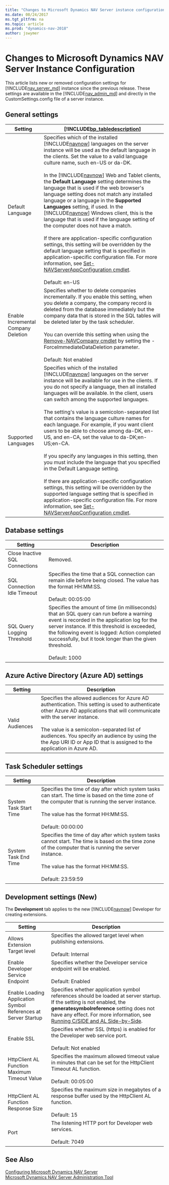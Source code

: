 ```yaml
---
title: "Changes to Microsoft Dynamics NAV Server instance configuration"
ms.date: 08/24/2017
ms.tgt_pltfrm: na
ms.topic: article
ms.prod: "dynamics-nav-2018"
author: jswymer
---
```

# Changes to Microsoft Dynamics NAV Server Instance Configuration
This article lists new or removed configuration settings for [!INCLUDE[nav_server_md](includes/nav_server_md.md)] instance since the previous release. These settings are available in the [!INCLUDE[nav_admin_md](includes/nav_admin_md.md)] and directly in the CustomSettings.config file of a server instance. 

##  <a name="General"></a> General settings  

|Setting|[!INCLUDE[bp_tabledescription](includes/bp_tabledescription_md.md)]|  
|-------------|---------------------------------------|
|Default Language|Specifies which of the installed [!INCLUDE[navnow](includes/navnow_md.md)] languages on the server instance will be used as the default language in the clients. Set the value to a valid language culture name, such en-US or da-DK.<br /><br /> In the [!INCLUDE[navnow](includes/navnow_md.md)] Web and Tablet clients, the **Default Language** setting determines the language that is used if the web browser's language setting does not match any installed language or a language in the **Supported Languages** setting, if used. In the [!INCLUDE[navnow](includes/navnow_md.md)] Windows client, this is the language that is used if the language setting of the computer does not have a match.<br /><br />If there are application-specific configuration settings, this setting will be overridden by the default language setting that is specified in application-specific configuration file. For more information, see [Set-NAVServerAppConfiguration cmdlet](https://go.microsoft.com/fwlink/?linkid=827798).<br /><br /> Default: en-US|
|Enable Incremental Company Deletion|Specifies whether to delete companies incrementally. If you enable this setting, when you delete a company, the company record is deleted from the database immediately but the company data that is stored in the SQL tables will be deleted later by the task scheduler.<br /><br />You can override this setting when using the [Remove-NAVCompany cmdlet](https://docs.microsoft.com/en-us/powershell/module/microsoft.dynamics.nav.management/remove-navcompany) by setting the -ForceImmediateDataDeletion parameter.<br /><br />  Default: Not enabled|  
|Supported Languages|Specifies which of the installed [!INCLUDE[navnow](includes/navnow_md.md)] languages on the server instance will be available for use in the clients. If you do not specify a language, then all installed languages will be available. In the client, users can switch among the supported languages.<br /><br />The setting's value is a semicolon-separated list that contains the language culture names for each language. For example, if you want client users to be able to choose among da-DK, en-US, and en-CA, set the value to da-DK;en-US;en-CA.<br /><br />If you specify any languages in this setting, then you must include the language that you specified in the Default Language setting.<br /><br />If there are application-specific configuration settings, this setting will be overridden by the supported language setting that is specified in application-specific configuration file. For more information, see [Set-NAVServerAppConfiguration cmdlet](https://go.microsoft.com/fwlink/?linkid=827798).|

## <a name="Database"></a>Database settings

|  Setting  |  Description  |
|-----------|---------------|  
|Close Inactive SQL Connections| Removed.| 
|SQL Connection Idle Timeout|Specifies the time that a SQL connection can remain idle before being closed. The value has the format HH:MM:SS.<br /><br /> Default: 00:05:00|
|SQL Query Logging Threshold|Specifies the amount of time (in milliseconds) that an SQL query can run before a warning event is recorded in the application log for the server instance. If this threshold is exceeded, the following event is logged: Action completed successfully, but it took longer than the given threshold.<br /><br /> Default: 1000|

## <a name="AzureAd"></a>Azure Active Directory (Azure AD) settings

|  Setting  |  Description  |
|-----------|---------------|  
|  Valid Audiences |  Specifies the allowed audiences for Azure AD authentication. This setting is used to authenticate other Azure AD applications that will communicate with the server instance.<BR /><BR />The value is a semicolon-separated list of audiences. You specify an audience by using the the App URI ID or App ID that is assigned to the application in Azure AD.|

## <a name=""></a>Task Scheduler settings

|  Setting  |  Description  |
|-----------|---------------|  
| System Task Start Time  |  Specifies the time of day after which system tasks can start. The time is based on the time zone of the computer that is running the server instance. <BR /><BR />The value has the format HH:MM:SS.<BR /><BR />Default: 00:00:00 |
|  System Task End Time  |  Specifies the time of day after which system tasks cannot start. The time is based on the time zone of the computer that is running the server instance. <BR /><BR />The value has the format HH:MM:SS.<BR /><BR />Default: 23:59:59 |

## Development settings (New)
The **Development** tab applies to the new [!INCLUDE[navnow](includes/navnow_md.md)] Developer for creating extensions.

|  Setting  |  Description  |
|-----------|---------------|  
| Allows Extension Target level  | Specifies the allowed target level when publishing extensions.<BR /><BR />Default: Internal|
| Enable Developer Service Endpoint  |  Specifies whether the Developer service endpoint will be enabled.<BR /><BR />Default: Enabled|
| Enable Loading Application Symbol References at Server Startup| Specifies whether application symbol references should be loaded at server startup.  If the setting is not enabled, the **generatesymbolreference** setting does not have any effect. For more information, see [Running C/SIDE and AL Side-by-Side](developer/devenv-running-cside-and-al-side-by-side.md).|
| Enable SSL |  Specifies whether SSL (https) is enabled for the Developer web service port.<BR /><BR />Default: Not enabled|
| HttpClient AL Function Maximum Timeout Value  |  Specifies the maximum allowed timeout value in minutes that can be set for the HttpClient Timeout AL function.<BR /><BR />Default: 00:05:00|
| HttpClient AL Function Response Size  |  Specifies the maximum size in megabytes of a response buffer used by the HttpClient AL function.<BR /><BR />Default: 15|
| Port  |  The listening HTTP port for Developer web services.<BR /><BR />Default: 7049|

## See Also  
[Configuring Microsoft Dynamics NAV Server](Configuring-Microsoft-Dynamics-NAV-Server.md)  
[Microsoft Dynamics NAV Server Administration Tool](Microsoft-Dynamics-NAV-Server-Administration-Tool.md) 


